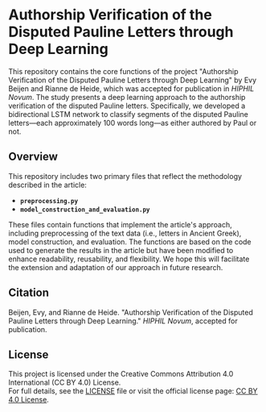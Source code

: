 # Authorship Verification of the Disputed Pauline Letters through Deep Learning

This repository contains the core functions of the project "Authorship Verification of the Disputed Pauline Letters through Deep Learning" by Evy Beijen and Rianne de Heide, which was accepted for publication in *HIPHIL Novum*. The study presents a deep learning approach to the authorship verification of the disputed Pauline letters. Specifically, we developed a bidirectional LSTM network to classify segments of the disputed Pauline letters—each approximately 100 words long—as either authored by Paul or not.

## Overview
This repository includes two primary files that reflect the methodology described in the article:

- **`preprocessing.py`**
- **`model_construction_and_evaluation.py`**

These files contain functions that implement the article's approach, including preprocessing of the text data (i.e., letters in Ancient Greek), model construction, and evaluation. The functions are based on the code used to generate the results in the article but have been modified to enhance readability, reusability, and flexibility. We hope this will facilitate the extension and adaptation of our approach in future research.

## Citation

Beijen, Evy, and Rianne de Heide. "Authorship Verification of the Disputed Pauline Letters through Deep Learning." *HIPHIL Novum*, accepted for publication.

## License
This project is licensed under the Creative Commons Attribution 4.0 International (CC BY 4.0) License.  
For full details, see the [LICENSE](./LICENSE) file or visit the official license page: [CC BY 4.0 License](https://creativecommons.org/licenses/by/4.0/).
